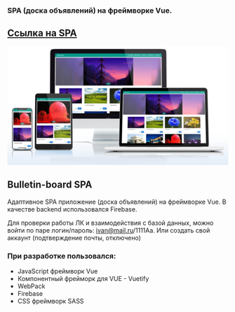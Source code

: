 ### SPA (доска объявлений) на фреймворке Vue.

## <a href="https://itc-ads-33610.web.app/">Ссылка на SPA</a>

![alt text](screenshots/bulletin-board-mockup-pc.jpg)

## Bulletin-board SPA

Адаптивное SPA приложение (доска объявлений) на фреймворке Vue. В качестве backend использовался Firebase.

Для проверки работы ЛК и взаимодействия с базой данных, можно войти по паре логин/пароль: ivan@mail.ru/1111Aa. Или создать свой аккаунт (подтверждение почты, отключено)

### При разработке пользовался:

- JavaScript фреймворк Vue
- Компонентный фрейморк для VUE - Vuetify
- WebPack
- Firebase
- CSS фреймворк SASS
